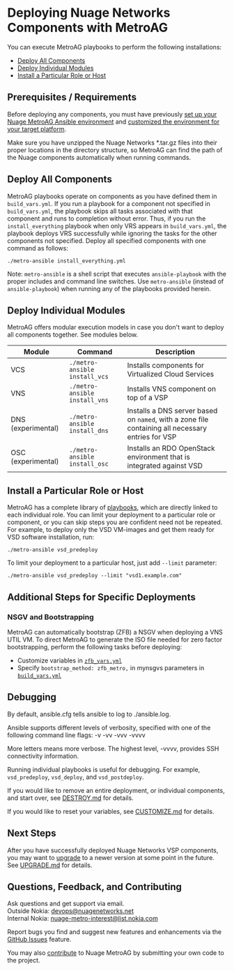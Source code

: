 # Deploying Nuage Networks Components with MetroAG

You can execute MetroAG playbooks to perform the following installations:

* [Deploy All Components](#deploy-all-components)
* [Deploy Individual Modules](#deploy-individual-modules)
* [Install a Particular Role or Host](#install-a-particular-role-or-host)

## Prerequisites / Requirements

Before deploying any components, you must have previously [set up your Nuage MetroAG Ansible environment](SETUP.md "link to SETUP documentation") and [customized the environment for your target platform](CUSTOMIZE.md "link to CUSTOMIZE documentation").

Make sure you have unzipped the Nuage Networks *.tar.gz files into their proper locations in the directory structure, so MetroAG can find the path of the Nuage components automatically when running commands.

## Deploy All Components

MetroAG playbooks operate on components as you have defined them in `build_vars.yml`. If you run a playbook for a component not specified in `build_vars.yml`, the playbook skips all tasks associated with that component and runs to completion without error. Thus, if you run the `install_everything` playbook when only VRS appears in `build_vars.yml`, the playbook deploys VRS successfully while ignoring the tasks for the other components not specified. Deploy all specified components with one command as follows:

```
./metro-ansible install_everything.yml
```

Note: `metro-ansible` is a shell script that executes `ansible-playbook` with the proper includes and command line switches. Use `metro-ansible` (instead of `ansible-playbook`) when running any of the playbooks provided herein.

## Deploy Individual Modules

MetroAG offers modular execution models in case you don't want to deploy all components together. See modules below.

Module | Command | Description
 ---|---|---
VCS | `./metro-ansible install_vcs` | Installs components for Virtualized Cloud Services
VNS | `./metro-ansible install_vns` | Installs VNS component on top of a VSP
DNS<br>(experimental) | `./metro-ansible install_dns` | Installs a DNS server based on `named`, with a zone file containing all necessary entries for VSP
OSC (experimental) | `./metro-ansible install_osc` | Installs an RDO OpenStack environment that is integrated against VSD

## Install a Particular Role or Host

MetroAG has a complete library of [playbooks](/playbooks "link to playbooks directory"), which are directly linked to each individual role. You can limit your deployment to a particular role or component, or you can skip steps you are confident need not be repeated. For example, to deploy only the VSD VM-images and get them ready for VSD software installation, run:

```
./metro-ansible vsd_predeploy
```

 To limit your deployment to a particular host, just add `--limit` parameter:

 ```
 ./metro-ansible vsd_predeploy --limit "vsd1.example.com"
```

## Additional Steps for Specific Deployments

### NSGV and Bootstrapping

MetroAG can automatically bootstrap (ZFB) a NSGV when deploying a VNS UTIL VM. To direct MetroAG to generate the ISO file needed for zero factor bootstrapping, perform the following tasks before deploying:

* Customize variables in [`zfb_vars.yml`](/zfb_vars.yml "link to zfb_vars.yml file")
* Specify `bootstrap_method: zfb_metro,` in mynsgvs parameters in [`build_vars.yml`](/build_vars.yml "link to build_vars.yml file")

## Debugging

By default, ansible.cfg tells ansible to log to ./ansible.log.

Ansible supports different levels of verbosity, specified with one of the following command line flags:
-v
-vv
-vvv
-vvvv

More letters means more verbose. The highest level, -vvvv, provides SSH connectivity information.

Running individual playbooks is useful for debugging. For example, `vsd_predeploy`, `vsd_deploy`, and `vsd_postdeploy`.

If you would like to remove an entire deployment, or individual components, and start over, see [DESTROY.md](DESTROY.md "link to DESTROY documentation") for details.

If you would like to reset your variables, see [CUSTOMIZE.md](CUSTOMIZE.md "link to CUSTOMIZE documentation") for details.

## Next Steps

After you have successfully deployed Nuage Networks VSP components, you may want to [upgrade](UPGRADE.md) to a newer version at some point in the future. See [UPGRADE.md](UPGRADE.md) for details.

## Questions, Feedback, and Contributing

Ask questions and get support via email.  
  Outside Nokia: [devops@nuagenetworks.net](mailto:deveops@nuagenetworks.net "send email to nuage-metro project")  
  Internal Nokia: [nuage-metro-interest@list.nokia.com](mailto:nuage-metro-interest@list.nokia.com "send email to nuage-metro project")

Report bugs you find and suggest new features and enhancements via the [GitHub Issues](https://github.com/nuagenetworks/nuage-metro/issues "nuage-metro issues") feature.

You may also [contribute](../CONTRIBUTING.md) to Nuage MetroAG by submitting your own code to the project.

